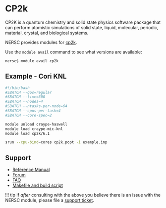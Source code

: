 # CP2k

CP2K is a quantum chemistry and solid state physics software package
that can perform atomistic simulations of solid state, liquid,
molecular, periodic, material, crystal, and biological systems.

NERSC provides modules for [cp2k](https://www.cp2k.org).

Use the `module avail` command to see what versions are available:

```bash
nersc$ module avail cp2k
```

## Example - Cori KNL

```bash
#!/bin/bash
#SBATCH --qos=regular
#SBATCH --time=300
#SBATCH --nodes=4
#SBATCH --ntasks-per-node=64
#SBATCH --cpus-per-task=4
#SBATCH --core-spec=2

module unload craype-haswell
module load craype-mic-knl
module load cp2k/6.1

srun --cpu-bind=cores cp2k.popt -i example.inp
```

## Support

*  [Reference Manual](https://manual.cp2k.org/)
*  [Forum](https://groups.google.com/group/cp2k)
*  [FAQ](https://www.cp2k.org/faq)
*  [Makefile and build script](https://gitlab.com/NERSC/nersc-user-software/tree/master/cp2k/)

!!! tip
	If *after* consulting with the above you believe there is an
	issue with the NERSC module, please file
	a [support ticket](https://help.nersc.gov).
